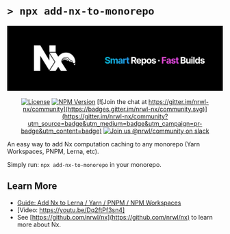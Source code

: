 # `> npx add-nx-to-monorepo`

<p align="center"><img src="https://raw.githubusercontent.com/nrwl/nx/master/images/nx.png" width="600"></p>

<div align="center">

[![License](https://img.shields.io/npm/l/@nrwl/workspace.svg?style=flat-square)]()
[![NPM Version](https://badge.fury.io/js/%40nrwl%2Fworkspace.svg)](https://www.npmjs.com/@nrwl/workspace)
[![Join the chat at https://gitter.im/nrwl-nx/community](https://badges.gitter.im/nrwl-nx/community.svg)](https://gitter.im/nrwl-nx/community?utm_source=badge&utm_medium=badge&utm_campaign=pr-badge&utm_content=badge)
[![Join us @nrwl/community on slack](https://img.shields.io/badge/slack-%40nrwl%2Fcommunity-brightgreen)](https://join.slack.com/t/nrwlcommunity/shared_invite/enQtNzU5MTE4OTQwOTk0LTgxY2E0ZWYzMWE0YzA5ZDA2MWM1NDVhNmI2ZWMyYmZhNWJiODk3MjkxZjY3MzU5ZjRmM2NmNWU1OTgyZmE4Mzc)

</div>

An easy way to add Nx computation caching to any monorepo (Yarn Workspaces, PNPM, Lerna, etc).

Simply run: `npx add-nx-to-monorepo` in your monorepo.

## Learn More

- [Guide: Add Nx to Lerna / Yarn / PNPM / NPM Workspaces](/recipe/adding-to-monorepo#adding-nx-to-lernayarnpnpmnpm-workspace)
- [Video: https://youtu.be/Dq2ftPf3sn4]
- See [https://github.com/nrwl/nx](https://github.com/nrwl/nx) to learn more about Nx.
